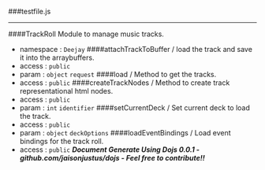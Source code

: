 ###testfile.js
____ 
####TrackRoll
Module to manage music tracks. 
- namespace : `Deejay` 
####attachTrackToBuffer
/   load the track and save it into the arraybuffers. 
- access : `public` 
- param : `object` `request` 
####load
/   Method to get the tracks. 
- access : `public` 
####createTrackNodes
/   Method to create track representational html nodes. 
- access : `public` 
- param : `int` `identifier` 
####setCurrentDeck
/   Set current deck to load the track. 
- access : `public` 
- param : `object` `deckOptions` 
####loadEventBindings
/   Load event bindings for the track roll. 
- access : `public` 
_____Document Generate Using Dojs 0.0.1 - github.com/jaisonjustus/dojs - Feel free to contribute!!_____